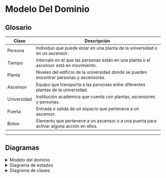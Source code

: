 # Modelo Del Dominio

## Glosario


| Clase               | Descripción                                                                              |
| ------------------- | -----------------------------------------------------------------------------------------|
| Persona             |  Individuo que puede estar en una planta de la universidad o en un ascensor.             |
| Tiempo              |  Intervalo en el que las personas están en una planta o el ascensor está en movimiento.  |
| Planta              |  Niveles del edificio de la universidad donde se pueden encontrar personas y ascensores. |                                      
| Ascensor            |  Equipo que transporta a las personas entre diferentes plantas de la universidad.        |
| Universidad         |  Institución académica que cuenta con plantas, ascensores y personas.                    |
| Puerta              |  Entrada o salida de un espacio que pertenece a un ascensor.                             |
| Boton               |  Elemento que pertenece a un ascensor o a una puerta para activar alguna acción en ellos.|  


<hr>

## Diagramas

<details>
  <summary>Modelo del dominio</summary>
  
|         Modelo del dominio         
| :-: 
| ![](images/modeloDelDominio.png)
| [Código](modeloDelDominio.puml) 

</details>

<details>
  <summary>Diagrama de estados</summary>

    


  <div align="center">

| Estado                | Descripción                                                        |
| --------------------- | ------------------------------------------------------------------ |
| Ascensor Parado       |  El ascensor donde no se esta moviendo.                            |
| Ascensor Subiendo     |  EL ascensor donde se esta moviendo hacia una planta superior.     |
| Ascensor Bajando      |  El ascensor donde se esta moviendo havia una planta inferior.     |                                      
| Puerta Abierta        |  La puerta permite el paso de las personas.                        |
| Puerta Cerrada        |  La puerta impide el paso de las personas.                         |
| Boton Pulsado         |  El boton esta siendo presionado.                                  |
| Boton NoPulsado       |  El boton no esta siendo presionado.                               | 
| Persona EnAscensor    |  La persona se encuentra dentro del ascensor.                      |
| Persona EnPlanta      |  La persona se encuentra en una planta de la universidad.          |
| Persona EnPuerta      |  La persona se encuentra en una planta esperando el ascensor.      |

</div>
  
| Diagrama de estados
| :-: 
| ![](images/diagramaDeEstados.png)
| [Código](diagramaDeEstados.puml) 


</details>

<details>
  <summary>Diagrama de clases</summary>
  
| Diagrama de clases
| :-: 
| ![](images/diagramaDeClases.png)
| [Código](diagramaDeClases.puml) 


</details>